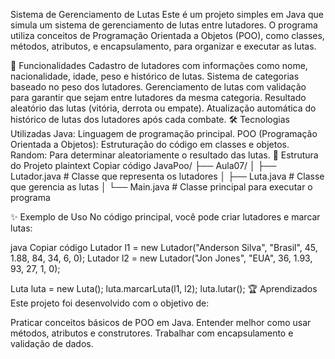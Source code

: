 Sistema de Gerenciamento de Lutas
Este é um projeto simples em Java que simula um sistema de gerenciamento de lutas entre lutadores. O programa utiliza conceitos de Programação Orientada a Objetos (POO), como classes, métodos, atributos, e encapsulamento, para organizar e executar as lutas.

🚀 Funcionalidades
Cadastro de lutadores com informações como nome, nacionalidade, idade, peso e histórico de lutas.
Sistema de categorias baseado no peso dos lutadores.
Gerenciamento de lutas com validação para garantir que sejam entre lutadores da mesma categoria.
Resultado aleatório das lutas (vitória, derrota ou empate).
Atualização automática do histórico de lutas dos lutadores após cada combate.
🛠️ Tecnologias Utilizadas
Java: Linguagem de programação principal.
POO (Programação Orientada a Objetos): Estruturação do código em classes e objetos.
Random: Para determinar aleatoriamente o resultado das lutas.
📂 Estrutura do Projeto
plaintext
Copiar código
JavaPoo/
├── Aula07/
│   ├── Lutador.java       # Classe que representa os lutadores
│   ├── Luta.java          # Classe que gerencia as lutas
│   └── Main.java          # Classe principal para executar o programa

✨ Exemplo de Uso
No código principal, você pode criar lutadores e marcar lutas:

java
Copiar código
Lutador l1 = new Lutador("Anderson Silva", "Brasil", 45, 1.88, 84, 34, 6, 0);
Lutador l2 = new Lutador("Jon Jones", "EUA", 36, 1.93, 93, 27, 1, 0);

Luta luta = new Luta();
luta.marcarLuta(l1, l2);
luta.lutar();
🏆 Aprendizados
Este projeto foi desenvolvido com o objetivo de:

Praticar conceitos básicos de POO em Java.
Entender melhor como usar métodos, atributos e construtores.
Trabalhar com encapsulamento e validação de dados.
